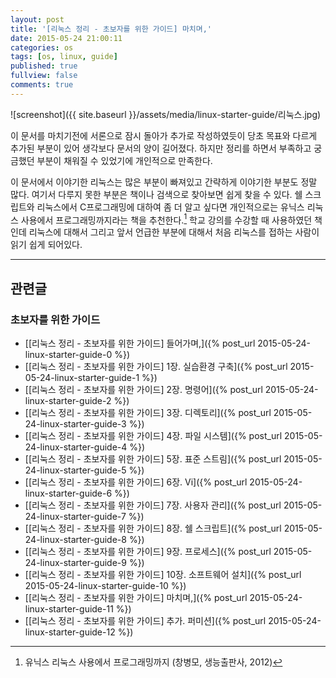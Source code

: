 ```yaml
---
layout: post
title: '[리눅스 정리 - 초보자를 위한 가이드] 마치며,'
date: 2015-05-24 21:00:11
categories: os
tags: [os, linux, guide]
published: true
fullview: false
comments: true
---
```


![screenshot]({{ site.baseurl }}/assets/media/linux-starter-guide/리눅스.jpg)

이 문서를 마치기전에 서론으로 잠시 돌아가 추가로 작성하였듯이 당초 목표와 다르게 추가된 부분이 있어 생각보다 문서의 양이 길어졌다. 하지만 정리를 하면서 부족하고 궁금했던 부분이 채워질 수 있었기에 개인적으로 만족한다.

이 문서에서 이야기한 리눅스는 많은 부분이 빠져있고 간략하게 이야기한 부분도 정말 많다. 여기서 다루지 못한 부분은 책이나 검색으로 찾아보면 쉽게 찾을 수 있다. 쉘 스크립트와 리눅스에서 C프로그래밍에 대하여 좀 더 알고 싶다면 개인적으로는 유닉스 리눅스 사용에서 프로그래밍까지라는 책을 추천한다.[^1] 학교 강의를 수강할 때 사용하였던 책인데 리눅스에 대해서 그리고 앞서 언급한 부분에 대해서 처음 리눅스를 접하는 사람이 읽기 쉽게 되어있다.

[^1]: 유닉스 리눅스 사용에서 프로그래밍까지 (창병모, 생능출판사, 2012)

* * *

## 관련글

### 초보자를 위한 가이드

* [[리눅스 정리 - 초보자를 위한 가이드] 들어가며,]({% post_url 2015-05-24-linux-starter-guide-0 %})
* [[리눅스 정리 - 초보자를 위한 가이드] 1장. 실습환경 구축]({% post_url 2015-05-24-linux-starter-guide-1 %})
* [[리눅스 정리 - 초보자를 위한 가이드] 2장. 명령어]({% post_url 2015-05-24-linux-starter-guide-2 %})
* [[리눅스 정리 - 초보자를 위한 가이드] 3장. 디렉토리]({% post_url 2015-05-24-linux-starter-guide-3 %})
* [[리눅스 정리 - 초보자를 위한 가이드] 4장. 파일 시스템]({% post_url 2015-05-24-linux-starter-guide-4 %})
* [[리눅스 정리 - 초보자를 위한 가이드] 5장. 표준 스트림]({% post_url 2015-05-24-linux-starter-guide-5 %})
* [[리눅스 정리 - 초보자를 위한 가이드] 6장. Vi]({% post_url 2015-05-24-linux-starter-guide-6 %})
* [[리눅스 정리 - 초보자를 위한 가이드] 7장. 사용자 관리]({% post_url 2015-05-24-linux-starter-guide-7 %})
* [[리눅스 정리 - 초보자를 위한 가이드] 8장. 쉘 스크립트]({% post_url 2015-05-24-linux-starter-guide-8 %})
* [[리눅스 정리 - 초보자를 위한 가이드] 9장. 프로세스]({% post_url 2015-05-24-linux-starter-guide-9 %})
* [[리눅스 정리 - 초보자를 위한 가이드] 10장. 소프트웨어 설치]({% post_url 2015-05-24-linux-starter-guide-10 %})
* [[리눅스 정리 - 초보자를 위한 가이드] 마치며,]({% post_url 2015-05-24-linux-starter-guide-11 %})
* [[리눅스 정리 - 초보자를 위한 가이드] 추가. 퍼미션]({% post_url 2015-05-24-linux-starter-guide-12 %})

